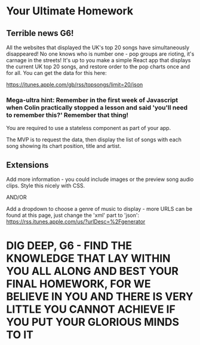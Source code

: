 # Your Ultimate Homework

## Terrible news G6!

All the websites that displayed the UK's top 20 songs have simultaneously disappeared! No one knows who is number one - pop groups are rioting, it's carnage in the streets! It's up to you make a simple React app that displays the current UK top 20 songs, and restore order to the pop charts once and for all. You can get the data for this here:

https://itunes.apple.com/gb/rss/topsongs/limit=20/json

### Mega-ultra hint: Remember in the first week of Javascript when Colin practically stopped a lesson and said 'you'll need to remember this?' Remember that thing!

You are required to use a stateless component as part of your app.

The MVP is to request the data, then display the list of songs with each song showing its chart position, title and artist.

## Extensions
Add more information - you could include images or the preview song audio clips. Style this nicely with CSS.

AND/OR

Add a dropdown to choose a genre of music to display - more URLS can be found at this page, just change the 'xml' part to 'json': https://rss.itunes.apple.com/us/?urlDesc=%2Fgenerator

# DIG DEEP, G6 - FIND THE KNOWLEDGE THAT LAY WITHIN YOU ALL ALONG AND BEST YOUR FINAL HOMEWORK, FOR WE BELIEVE IN YOU AND THERE IS VERY LITTLE YOU CANNOT ACHIEVE IF YOU PUT YOUR GLORIOUS MINDS TO IT
